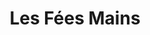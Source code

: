 ---
layout: artisan
title: Les Fées Mains
description: Séverine, passionnée de loisirs créatifs, a découvert la Jesmonite en 2023 et a fondé Les Fées Mains en septembre de la même année. Elle crée à la main des objets de décoration uniques, bougeoirs, vide-poches, porte-savons et contenants pour bougies.
profileImage: 
socialLinks:
  - url: https://www.facebook.com/lesfeesmainscreation72
    icon: tabler:brand-facebook
  - url: https://www.instagram.com/lesfeesmainscreation/
    icon: tabler:brand-instagram
gallery:
  - /images/artisans/FéesMains/image1.webp
categories:
  - décoration d'intérieur
---